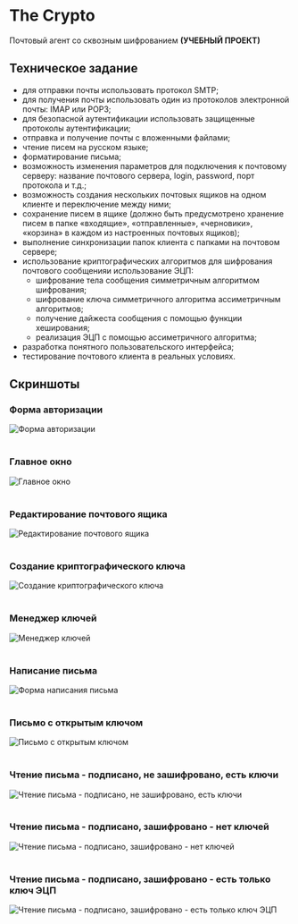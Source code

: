 # The Crypto
Почтовый агент со сквозным шифрованием **(УЧЕБНЫЙ ПРОЕКТ)**

## Техническое задание
- для отправки почты использовать протокол SMTP;
- для получения почты использовать один из протоколов электронной почты: IMAP или POP3;
- для безопасной аутентификации использовать защищенные протоколы аутентификации;
- отправка и получение почты с вложенными файлами;
- чтение писем на русском языке;
- форматирование письма;
- возможность изменения параметров для подключения к почтовому серверу: название почтового сервера, login, password, порт протокола и т.д.;
- возможность создания нескольких почтовых ящиков на одном клиенте и переключение между ними;
- сохранение писем в ящике (должно быть предусмотрено хранение писем в папке «входящие», «отправленные», «черновики», «корзина» в каждом из настроенных почтовых ящиков);
- выполнение синхронизации папок клиента с папками на почтовом сервере;
- использование криптографических алгоритмов для шифрования почтового сообщенияи использование ЭЦП:
  - шифрование тела сообщения симметричным алгоритмом шифрования;
  - шифрование ключа симметричного алгоритма ассиметричным алгоритмов;
  - получение дайжеста сообщения с помощью функции хеширования;
  - реализация ЭЦП с помощью ассиметричного алгоритма;
- разработка понятного пользовательского интерфейса;
- тестирование почтового клиента в реальных условиях.

## Скриншоты
### Форма авторизации
![Форма авторизации](https://i.imgur.com/k0LnwtG.png)
<br>
<br>
### Главное окно
![Главное окно](https://i.imgur.com/C8nGPFs.png)
<br>
<br>
### Редактирование почтового ящика
![Редактирование почтового ящика](https://i.imgur.com/IQBDQrF.png)
<br>
<br>
### Создание криптографического ключа
![Создание криптографического ключа](https://i.imgur.com/ryzutHq.png)
<br>
<br>
### Менеджер ключей
![Менеджер ключей](https://i.imgur.com/r4xPXxa.png)
<br>
<br>
### Написание письма
![Форма написания письма](https://i.imgur.com/wUZdXPo.png)
<br>
<br>
### Письмо с открытым ключом
![Письмо с открытым ключом](https://i.imgur.com/OVpaN91.png)
<br>
<br>
### Чтение письма - подписано, не зашифровано, есть ключи
![Чтение письма - подписано, не зашифровано, есть ключи](https://i.imgur.com/rXtc2co.png)
<br>
<br>
### Чтение письма - подписано, зашифровано - нет ключей
![Чтение письма - подписано, зашифровано - нет ключей](https://i.imgur.com/hmpnTth.png)
<br>
<br>
### Чтение письма - подписано, зашифровано - есть только ключ ЭЦП
![Чтение письма - подписано, зашифровано - есть только ключ ЭЦП](https://i.imgur.com/qk8ktzm.png)
